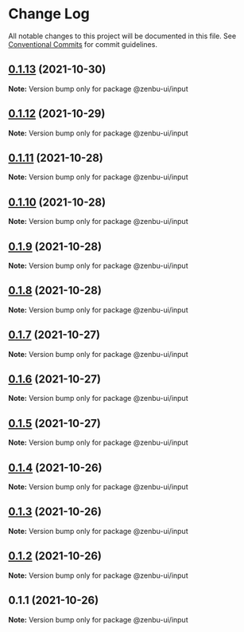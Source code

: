 # Change Log

All notable changes to this project will be documented in this file.
See [Conventional Commits](https://conventionalcommits.org) for commit guidelines.

## [0.1.13](https://github.com/KodepandaID/zenbu-ui/compare/@zenbu-ui/input@0.1.12...@zenbu-ui/input@0.1.13) (2021-10-30)

**Note:** Version bump only for package @zenbu-ui/input





## [0.1.12](https://github.com/KodepandaID/zenbu-ui/compare/@zenbu-ui/input@0.1.11...@zenbu-ui/input@0.1.12) (2021-10-29)

**Note:** Version bump only for package @zenbu-ui/input





## [0.1.11](https://github.com/KodepandaID/zenbu-ui/compare/@zenbu-ui/input@0.1.10...@zenbu-ui/input@0.1.11) (2021-10-28)

**Note:** Version bump only for package @zenbu-ui/input





## [0.1.10](https://github.com/KodepandaID/zenbu-ui/compare/@zenbu-ui/input@0.1.9...@zenbu-ui/input@0.1.10) (2021-10-28)

**Note:** Version bump only for package @zenbu-ui/input





## [0.1.9](https://github.com/KodepandaID/zenbu-ui/compare/@zenbu-ui/input@0.1.8...@zenbu-ui/input@0.1.9) (2021-10-28)

**Note:** Version bump only for package @zenbu-ui/input





## [0.1.8](https://github.com/KodepandaID/zenbu-ui/compare/@zenbu-ui/input@0.1.7...@zenbu-ui/input@0.1.8) (2021-10-28)

**Note:** Version bump only for package @zenbu-ui/input





## [0.1.7](https://github.com/KodepandaID/zenbu-ui/compare/@zenbu-ui/input@0.1.6...@zenbu-ui/input@0.1.7) (2021-10-27)

**Note:** Version bump only for package @zenbu-ui/input





## [0.1.6](https://github.com/KodepandaID/zenbu-ui/compare/@zenbu-ui/input@0.1.5...@zenbu-ui/input@0.1.6) (2021-10-27)

**Note:** Version bump only for package @zenbu-ui/input





## [0.1.5](https://github.com/KodepandaID/zenbu-ui/compare/@zenbu-ui/input@0.1.4...@zenbu-ui/input@0.1.5) (2021-10-27)

**Note:** Version bump only for package @zenbu-ui/input





## [0.1.4](https://github.com/KodepandaID/zenbu-ui/compare/@zenbu-ui/input@0.1.3...@zenbu-ui/input@0.1.4) (2021-10-26)

**Note:** Version bump only for package @zenbu-ui/input





## [0.1.3](https://github.com/KodepandaID/zenbu-ui/compare/@zenbu-ui/input@0.1.2...@zenbu-ui/input@0.1.3) (2021-10-26)

**Note:** Version bump only for package @zenbu-ui/input





## [0.1.2](https://github.com/KodepandaID/zenbu-ui/compare/@zenbu-ui/input@0.1.1...@zenbu-ui/input@0.1.2) (2021-10-26)

**Note:** Version bump only for package @zenbu-ui/input





## 0.1.1 (2021-10-26)

**Note:** Version bump only for package @zenbu-ui/input
